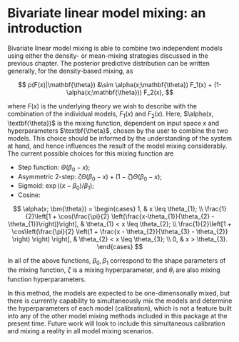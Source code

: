 # Bivariate linear model mixing: an introduction

Bivariate linear model mixing is able to combine two independent models using either the density- or mean-mixing strategies discussed in the previous chapter. The posterior predictive distribution can be written generally, for the density-based mixing, as

$$
 p(F(x)|\mathbf{\theta}) &\sim \alpha(x;\mathbf{\theta}) F_1(x) +  (1-\alpha(x;\mathbf{\theta})) F_2(x),
$$

where $F(x)$ is the underlying theory we wish to describe with the combination of the individual models, $F_1(x)$ and $F_2(x)$. Here, $\alpha(x, \textbf{\theta})$ is the mixing function, dependent on input space $x$ and hyperparameters $\textbf{\theta}$, chosen by the user to combine the two models. This choice should be informed by the understanding of the system at hand, and hence influences the result of the model mixing considerably. The current possible choices for this mixing function are

- Step function: $\Theta(\beta_{0} - x)$;
- Asymmetric 2-step: $\zeta \Theta(\beta_{0} -x) + (1 - \zeta) \Theta(\beta_{0} -x)$;
- Sigmoid: $\exp((x - \beta_{0})/\beta_{1})$;
- Cosine: 

$$
\alpha(x; \bm{\theta}) = 
    \begin{cases} 
        1, & x \leq \theta_{1}; \\
        \frac{1}{2}\left[1 + \cos(\frac{\pi}{2} \left(\frac{x-\theta_{1}}{\theta_{2} - \theta_{1}}\right))\right], & \theta_{1} < x \leq \theta_{2}; \\
        \frac{1}{2}\left[1 + \cos\left(\frac{\pi}{2} \left(1 + \frac{x - \theta_{2}}{\theta_{3} - \theta_{2}} \right) \right) \right],  & \theta_{2} < x \leq \theta_{3}; \\
        0, & x > \theta_{3}.
    \end{cases}
$$

In all of the above functions, $\beta_{0}, \beta_{1}$ correspond to the shape parameters of the mixing function, $\zeta$ is a mixing hyperparameter, and $\theta_{i}$ are also mixing function hyperparameters.

In this method, the models are expected to be one-dimensonally mixed, but there is currently capability to simultaneously mix the models and determine the hyperparameters of each model (calibration), which is not a feature built into any of the other model mixing methods included in this package at the present time. Future work will look to include this simultaneous calibration and mixing a reality in all model mixing scenarios.